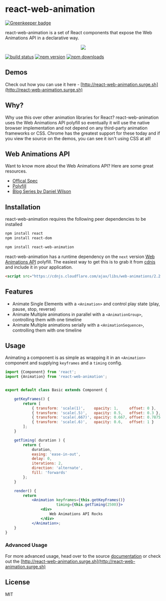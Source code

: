 # react-web-animation

[![Greenkeeper badge](https://badges.greenkeeper.io/bringking/react-web-animation.svg)](https://greenkeeper.io/)

react-web-animation is a set of React components that expose the Web Animations API
in a declarative way.

<p align="center">
  <img src="https://github.com/RinconStrategies/react-web-animation/blob/master/react_gif.gif" />
</p>


[![build status](https://travis-ci.org/bringking/react-web-animation.svg?branch=master)](https://travis-ci.org/bringking/react-web-animation)
[![npm version](https://img.shields.io/npm/v/react-web-animation.svg?style=flat-square)](https://www.npmjs.com/package/react-web-animation)
[![npm downloads](https://img.shields.io/npm/dm/react-web-animation.svg?style=flat-square)](https://www.npmjs.com/package/react-web-animation)


## Demos
Check out how you can use it here - [http://react-web-animation.surge.sh](http://react-web-animation.surge.sh)

## Why?

Why use this over other animation libraries for React? react-web-animation uses the Web Animations API polyfill so
eventually it will use the native browser implementation and not depend on any third-party animation frameworks or CSS.
Chrome has the greatest support for these today and if you view the source on the demos, you can see it isn't using CSS at all!

## Web Animations API

Want to know more about the Web Animations API? Here are some great resources.
- [Offical Spec](https://w3c.github.io/web-animations/)
- [Polyfill](https://github.com/web-animations/web-animations-js)
- [Blog Series by Daniel Wilson](http://danielcwilson.com/blog/2015/07/animations-intro/)

## Installation

react-web-animation requires the following peer dependencies to be installed

```bash
npm install react
npm install react-dom
```

```bash
npm install react-web-animation
```

react-web-animation has a runtime dependency on the `next` version [Web Animations API](https://github.com/web-animations/web-animations-js) polyfill. 
The easiest way to get this is to grab it from [cdnjs](https://cdnjs.cloudflare.com/ajax/libs/web-animations/2.2.1/web-animations-next.min.js)
and include it in your application.

```html
<script src="https://cdnjs.cloudflare.com/ajax/libs/web-animations/2.2.1/web-animations-next.min.js"></script>
```

## Features
* Animate Single Elements with a `<Animation>` and control play state (play, pause, stop, reverse)
* Animate Multiple animations in parallel with a `<AnimationGroup>`, controlling them with one timeline
* Animate Multiple animations serially with a `<AnimationSequence>`, controlling them with one timeline

## Usage

Animating a component is as simple as wrapping it in an `<Animation>` component and supplying `keyframes` and a `timing` config. 
```jsx
import {Component} from 'react';
import {Animation} from 'react-web-animation';


export default class Basic extends Component {

    getKeyFrames() {
        return [
            { transform: 'scale(1)',    opacity: 1,     offset: 0 },
            { transform: 'scale(.5)',   opacity: 0.5,   offset: 0.3 },
            { transform: 'scale(.667)', opacity: 0.667, offset: 0.7875 },
            { transform: 'scale(.6)',   opacity: 0.6,   offset: 1 }
        ];
    }

    getTiming( duration ) {
        return {
            duration,
            easing: 'ease-in-out',
            delay: 0,
            iterations: 2,
            direction: 'alternate',
            fill: 'forwards'
        };
    }

    render() {
        return
            <Animation keyframes={this.getKeyFrames()}
                       timing={this.getTiming(2500)}>
                <div>
                    Web Animations API Rocks
                </div>
            </Animation>;
    }
}

```
### Advanced Usage
For more advanced usage, head over to the source [documentation](https://github.com/RinconStrategies/react-web-animation/tree/master/src) or 
check out the [http://react-web-animation.surge.sh](http://react-web-animation.surge.sh)


## License

MIT
